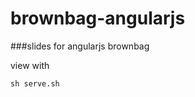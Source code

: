 brownbag-angularjs
==================

###slides for angularjs brownbag


view with 
```
sh serve.sh
```
